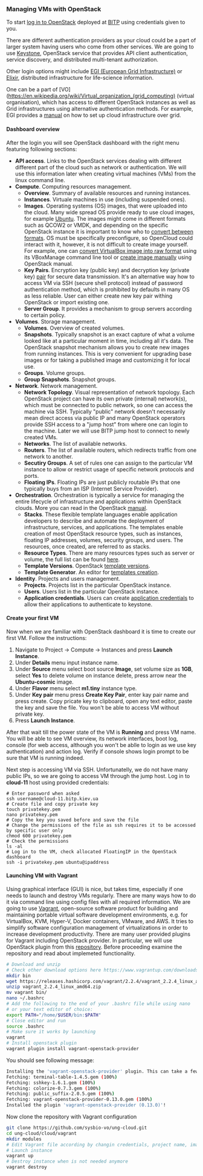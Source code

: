 ### Managing VMs with OpenStack

To start [log in to OpenStack](https://openstack.bitp.kiev.ua) deployed at [BITP](http://bitp.kiev.ua/) using credentials given to you.

There are different authentication providers as your cloud could be a part of larger system having users who come from other services. We are going to use [Keystone](https://docs.openstack.org/keystone/latest/), OpenStack service that provides API client authentication, service discovery, and distributed multi-tenant authorization. 

Other login options might include [EGI (European Grid Infrastructure)](http://egi.eu) or [Elixir](https://elixir-europe.org/), distributed infrastructure for life-science information.

One can be a part of [VO](https://en.wikipedia.org/wiki/Virtual_organization_(grid_computing) (virtual organisation), which has access to different OpenStack instances as well as Grid infrastructures using alternative authentication methods. For example, EGI provides a [manual](https://egi-federated-cloud-integration.readthedocs.io/en/latest/openstack.html) on how to set up cloud infrastructure over grid.

#### Dashboard overview

After the login you will see OpenStack dashboard with the right menu featuring following sections:

* **API access**. Links to the OpenStack services dealing with different different part of the cloud such as network or authentication. We will use this information later when creating virtual machines (VMs) from the linux command line.
* **Compute**. Computing resources management.
  * **Overview**. Summary of available resources and running instances.
  * **Instances**. Virtuale machines in use (including suspended ones).
  * **Images**. Operating systems (OS) images, that were uploaded into the cloud. Many wide spread OS provide ready to use cloud images, for example [Ubuntu](https://cloud-images.ubuntu.com/). The images might come in different formats such as QCOW2 or VMDK, and depending on the specific OpenStack instance it is important to know who to [convert between formats](https://docs.openstack.org/image-guide/convert-images.html). OS must be specifically preconfigure, so OpenCloud could interact with it, however, it is not difficult to create image yourself. For example, one can [convert VirtualBox image into raw format](https://docs.openstack.org/image-guide/convert-images.html#vboxmanage-vdi-virtualbox-to-raw) using its VBoxManage command line tool or [create image manually](https://docs.openstack.org/image-guide/create-images-manually.html) using OpenStack manual.
  * **Key Pairs**. Encryption key (public key) and decryption key (private key) [pair](https://en.wikipedia.org/wiki/Public-key_cryptography) for secure data transmission. It's an alternative way how to access VM via SSH (secure shell protocol) instead of password authentication method, which is prohibited by defaults in many OS as less reliable. User can either create new key pair withing OpenStack or import existing one.
  * **Server Group**. It provides a mechanism to group servers according to certain policy.
* **Volumes**. Storage management.
  * **Volumes**. Overview of created volumes.
  * **Snapshots**. Typically snapshot is an exact capture of what a volume looked like at a particular moment in time, including all it's data. The OpenStack snapshot mechanism allows you to create new images from running instances. This is very convenient for upgrading base images or for taking a published image and customizing it for local use.
  * **Groups**. Volume groups.
  * **Group Snapshots**. Snapshot groups.
* **Network**. Network management.
  * **Network Topology**. Visual representation of network topology. Each OpenStack project can have its own private (internal) network(s), which must be connected to public network, so one can access the machine via SSH. Typically "public" network doesn't necessarily mean direct access via public IP and many OpenStack operators provide SSH access to a "jump host" from where one can login to the machine. Later we will use BITP jump host to connect to newly created VMs. 
  * **Networks**. The list of available networks.
  * **Routers**. The list of available routers, which redirects traffic from one network to another.
  * **Secutiry Groups**. A set of rules one can assign to the particular VM instance to allow or restrict usage of specific network protocols and ports.
  * **Floating IPs**. Floating IPs are just publicly routable IPs that one typically buys from an ISP (Internet Service Provider).
* **Orchestration**. Orchestration is typically a service for managing the entire lifecycle of infrastructure and applications within OpenStack clouds. More you can read in the OpenStack [manual](https://docs.openstack.org/newton/user-guide/cli-create-and-manage-stacks.html).
  * **Stacks**. These flexible template languages enable application developers to describe and automate the deployment of infrastructure, services, and applications. The templates enable creation of most OpenStack resource types, such as instances, floating IP addresses, volumes, security groups, and users. The resources, once created, are referred to as stacks.
  * **Resource Types**. There are many resources types such as server or volume, the full list can be found [here](https://docs.openstack.org/heat/pike/template_guide/openstack.html).
  * **Template Versions**. OpenStack [template versions](https://docs.openstack.org/heat/latest/template_guide/hot_spec.html).
  * **Template Generator**. An editor for [templates creation](https://docs.openstack.org/heat-dashboard/latest/user/template_generator.html).
* **Identity**. Projects and users management.
  * **Projects**. Projects list in the particular OpenStack instance.
  * **Users**. Users list in the particular OpenStack instance.
  * **Application credentials**. Users can create [application credentials](https://docs.openstack.org/keystone/queens/user/application_credentials.html) to allow their applications to authenticate to keystone. 

#### Create your first VM

Now when we are familiar with OpenStack dashboard it is time to create our first VM. Follow the instructions:

1. Navigate to Project -> Compute -> Instances and press **Launch Instance**.
2. Under **Details** menu input instance name.
3. Under **Source** menu select boot source **Image**, set volume size as **1GB**, select **Yes** to delete volume on instance delete, press arrow near the **Ubuntu-cosmic** image.
4. Under **Flavor** menu select **m1.tiny** instance type.
5. Under **Key pair** menu press **Create Key Pair**, enter kay pair name and press create. Copy pricate key to clipboard, open any text editor, paste the key and save the file. You won't be able to access VM without private key.
6. Press **Launch Instance**.

After that wait till the power state of the VM is **Running** and press VM name. You will be able to see VM overview, its network interfaces, boot log, console (for web access, although you won't be ablle to login as we use key authentication) and action log. Verify if console shows login prompt to be sure that VM is running indeed.

Next step is accessing VM via SSH. Unfortunatelly, we do not have many public IPs, so we are going to access VM through the jump host. Log in to **cloud-11** host using provided credentials:

```
# Enter password when asked
ssh username@cloud-11.bitp.kiev.ua
# Create file and copy private key
touch privatekey.pem
nano privatekey.pem
# Copy the key you saved before and save the file
# Change the permissions of the file as ssh requires it to be accessed by specific user only
chmod 600 privatekey.pem
# Check the permissions
ls -al
# Log in to the VM, check allocated FloatingIP in the OpenStack dashboard
ssh -i privatekey.pem ubuntu@ipaddress
```

#### Launching VM with Vagrant

Using graphical interface (GUI) is nice, but takes time, especially if one needs to launch and destroy VMs regularly. There are many ways how to do it via command line using config files with all required information. We are going to use [Vagrant](https://www.vagrantup.com/), open-source software product for building and maintaining portable virtual software development environments, e.g. for VirtualBox, KVM, Hyper-V, Docker containers, VMware, and AWS. It tries to simplify software configuration management of virtualizations in order to increase development productivity. There are many user provided plugins for Vagrant including OpenStack provider. In particular, we will use OpenStack plugin from this [repository](https://github.com/ggiamarchi/vagrant-openstack-provider). Before proceeding examine the repository and read about implemeted functionality.


```bash
# Download and unzip
# Check other download options here https://www.vagrantup.com/downloads.html
mkdir bin
wget https://releases.hashicorp.com/vagrant/2.2.4/vagrant_2.2.4_linux_amd64.zip
unzip vagrant_2.2.4_linux_amd64.zip
mv vagrant bin/
nano ~/.bashrc
# Add the following to the end of your .bashrc file while using nano
# or your text editor of choice:
export PATH="/home/$USER/bin:$PATH"
# Close editor and run
source .bashrc
# Make sure it works by launching
vagrant
# Install openstack plugin
vagrant plugin install vagrant-openstack-provider
```
You should see following message:
```bash
Installing the 'vagrant-openstack-provider' plugin. This can take a few minutes...
Fetching: terminal-table-1.4.5.gem (100%)
Fetching: sshkey-1.6.1.gem (100%)
Fetching: colorize-0.7.3.gem (100%)
Fetching: public_suffix-2.0.5.gem (100%)
Fetching: vagrant-openstack-provider-0.13.0.gem (100%)
Installed the plugin 'vagrant-openstack-provider (0.13.0)'!
```

Now clone the repository with Vagrant configuration
```bash
git clone https://github.com/sysbio-vo/ung-cloud.git
cd ung-cloud/cloud/vagrant
mkdir modules
# Edit Vagrant file according by changin credentials, project name, image, flavor etc
# Launch instance
vagrant up
# Destroy instance when is not needed anymore
vagrant destroy
```
